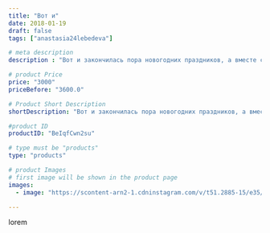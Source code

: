 ```yaml
---
title: "Вот и"
date: 2018-01-19
draft: false
tags: ["anastasia24lebedeva"]

# meta description
description : "Вот и закончилась пора новогодних праздников, а вместе с ними и мои заказы на елочек. Связано их было много, и к сожалению все даже сфотографировать не успела. "

# product Price
price: "3000"
priceBefore: "3600.0"

# Product Short Description
shortDescription: "Вот и закончилась пора новогодних праздников, а вместе с ними и мои заказы на елочек. Связано их было много, и к сожалению все даже сфотографировать не успела. Но, для себя любимой, я всё//-таки нашла время,и теперь одна такая красавица живёт у меня дома))))"

#product ID
productID: "BeIqfCwn2su"

# type must be "products"
type: "products"

# product Images
# first image will be shown in the product page
images:
  - image: "https://scontent-arn2-1.cdninstagram.com/v/t51.2885-15/e35/26070038_384760955281174_6771893932243550208_n.jpg?se=7&tp=1&_nc_ht=scontent-arn2-1.cdninstagram.com&_nc_cat=110&_nc_ohc=94qBuExOj2gAX83MJv1&ccb=7-4&oh=215fb1446d942c5e9a8cd339682b6167&oe=608338D5&ig_cache_key=MTY5NTc5MjExMDkyNTQ3NDYwNg%3D%3D.2-ccb7-4"

---
```

lorem
